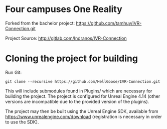 # Four campuses One Reality


Forked from the bachelor project:
https://github.com/tamhuy/IVR-Connection.git

Project Source:
http://gitlab.com/Indranos/IVR-Connection

# Cloning the project for building
Run Git:

    git clone --recursive https://github.com/HellGoose/IVR-Connection.git

This will include submodules found in Plugins/ which are necessary for building the project.
The project is configured for Unreal Engine 4.14 (other versions are incompatible due to the provided version of the plugins).

The project may then be built using the Unreal Engine SDK, available from https://www.unrealengine.com/download (registration is necessary in order to use the SDK).
